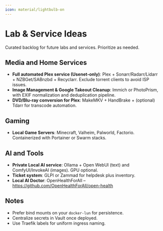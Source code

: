 ```yaml
---
icon: material/lightbulb-on
---
```

# Lab & Service Ideas

Curated backlog for future labs and services. Prioritize as needed.

## Media and Home Services
- **Full automated Plex service (Usenet-only)**: Plex + Sonarr/Radarr/Lidarr + NZBGet/SABnzbd + Recyclarr. Exclude torrent clients to avoid ISP issues.
- **Image Management & Google Takeout Cleanup**: Immich or PhotoPrism, with EXIF normalization and deduplication pipeline.
- **DVD/Blu‑ray conversion for Plex**: MakeMKV + HandBrake + (optional) Tdarr for transcode automation.

## Gaming
- **Local Game Servers**: Minecraft, Valheim, Palworld, Factorio. Containerized with Portainer or Swarm stacks.

## AI and Tools
- **Private Local AI service**: Ollama + Open WebUI (text) and ComfyUI/InvokeAI (images). GPU optional.
- **Ticket system**: GLPI or Zammad for helpdesk plus inventory.
- **Local AI Doctor**: OpenHealthForAll – https://github.com/OpenHealthForAll/open-health

## Notes
- Prefer bind mounts on your `docker-lun` for persistence.
- Centralize secrets in Vault once deployed.
- Use Traefik labels for uniform ingress naming.
